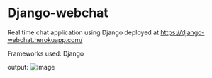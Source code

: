# Django-webchat
Real time chat application using Django
deployed at
https://django-webchat.herokuapp.com/

Frameworks used: Django

output:
![image](https://user-images.githubusercontent.com/66902872/182758722-9f0d7f88-533d-4a57-83f9-2474cb83fec2.png)
